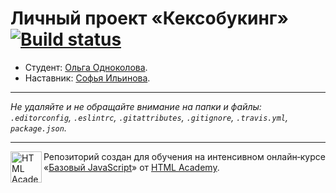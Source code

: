 # Личный проект «Кексобукинг» [![Build status][travis-image]][travis-url]

* Студент: [Ольга Одноколова](https://up.htmlacademy.ru/javascript/9/user/38936).
* Наставник: [Софья Ильинова](https://up.htmlacademy.ru/javascript/9/user/393).

---

_Не удаляйте и не обращайте внимание на папки и файлы:_<br>
_`.editorconfig`, `.eslintrc`, `.gitattributes`, `.gitignore`, `.travis.yml`, `package.json`._

---

<a href="https://htmlacademy.ru/intensive/javascript"><img align="left" width="50" height="50" title="HTML Academy" src="https://up.htmlacademy.ru/static/img/intensive/javascript/logo-for-github.svg"></a>

Репозиторий создан для обучения на интенсивном онлайн‑курсе «[Базовый JavaScript](https://htmlacademy.ru/intensive/javascript)» от [HTML Academy](https://htmlacademy.ru).

[travis-image]: https://travis-ci.org/htmlacademy-javascript/38936-keksobooking.svg?branch=master
[travis-url]: https://travis-ci.org/htmlacademy-javascript/38936-keksobooking
